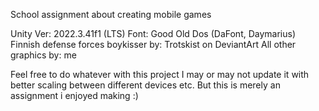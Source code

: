 School assignment about creating mobile games

Unity Ver: 2022.3.41f1 (LTS)
Font: Good Old Dos (DaFont,  Daymarius)
Finnish defense forces boykisser by: Trotskist on DeviantArt
All other graphics by: me

Feel free to do whatever with this project
I may or may not update it with better scaling between different devices etc. But this is merely an assignment i enjoyed making :)
